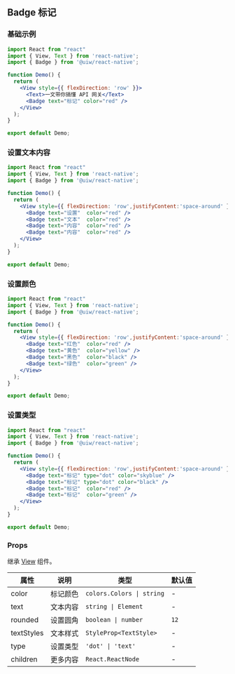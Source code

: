 Badge 标记
---


### 基础示例


```jsx  mdx:preview
import React from "react"
import { View, Text } from 'react-native';
import { Badge } from '@uiw/react-native';

function Demo() {
  return (
    <View style={{ flexDirection: 'row' }}>
      <Text>一文带你搞懂 API 网关</Text>
      <Badge text="标记" color="red" />
    </View>
  );
}

export default Demo;

```
### 设置文本内容


```jsx  mdx:preview
import React from "react"
import { View, Text } from 'react-native';
import { Badge } from '@uiw/react-native';

function Demo() {
  return (
    <View style={{ flexDirection: 'row',justifyContent:'space-around' }}>
      <Badge text="设置"  color="red" />
      <Badge text="文本"  color="red" />
      <Badge text="内容"  color="red" />
      <Badge text="内容"  color="red" />
    </View>
  );
}

export default Demo;

```

### 设置颜色 

```jsx  mdx:preview
import React from "react"
import { View, Text } from 'react-native';
import { Badge } from '@uiw/react-native';

function Demo() {
  return (
    <View style={{ flexDirection: 'row',justifyContent:'space-around' }}>
      <Badge text="红色"  color="red" />
      <Badge text="黄色"  color="yellow" />
      <Badge text="黑色"  color="black" />
      <Badge text="绿色"  color="green" />
    </View>
  );
}

export default Demo;

```
### 设置类型


```jsx  mdx:preview
import React from "react"
import { View, Text } from 'react-native';
import { Badge } from '@uiw/react-native';

function Demo() {
  return (
    <View style={{ flexDirection: 'row',justifyContent:'space-around' }}>
      <Badge text="标记" type="dot" color="skyblue" />
      <Badge text="标记" type="dot" color="black" />
      <Badge text="标记"  color="red" />
      <Badge text="标记"  color="green" />
    </View>
  );
}

export default Demo;

```

### Props

继承 [View](https://facebook.github.io/react-native/docs/view#props) 组件。

| 属性 | 说明 | 类型 | 默认值 |
| --- | --- | --- | --- |
| color | 标记颜色 | `colors.Colors \| string` | - |
| text | 文本内容 | `string \| Element` | - |
| rounded | 设置圆角 | `boolean \| number` | `12` |
| textStyles | 文本样式 | `StyleProp<TextStyle>` | - |
| type | 设置类型 | `'dot' \| 'text'` | - |
| children | 更多内容 | `React.ReactNode` | - |

